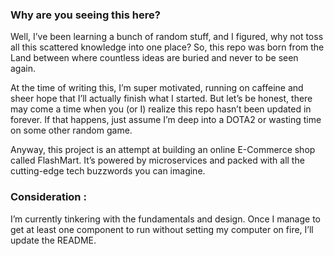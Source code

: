 ### Why are you seeing this here?

Well, I’ve been learning a bunch of random stuff, and I figured, why not toss all this scattered knowledge into one place? So, this repo was born from the Land between where countless ideas are buried and never to be seen again.

At the time of writing this, I’m super motivated, running on caffeine and sheer hope that I’ll actually finish what I started. But let’s be honest, there may come a time when you (or I) realize this repo hasn’t been updated in forever. If that happens, just assume I’m deep into a DOTA2 or wasting time on some other random game.

Anyway, this project is an attempt at building an online E-Commerce shop called FlashMart. It’s powered by microservices and packed with all the cutting-edge tech buzzwords you can imagine.

### Consideration :
I’m currently tinkering with the fundamentals and design. Once I manage to get at least one component to run without setting my computer on fire, I’ll update the README.
